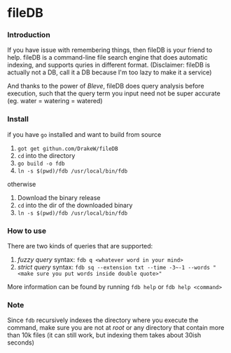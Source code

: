 # fileDB

### Introduction

If you have issue with remembering things, then fileDB is your friend to help. fileDB is a command-line file search engine that does automatic indexing, and supports quries in different format. (Disclaimer: fileDB is actually not a DB, call it a DB because I'm too lazy to make it a service)

And thanks to the power of *Bleve*, fileDB does query analysis before execution, such that the query term you input need not be super accurate (eg. water = watering = watered)

### Install

if you have `go` installed and want to build from source

1. `got get githun.com/DrakeW/fileDB`
2. `cd` into the directory
3. `go build -o fdb`
4. `ln -s $(pwd)/fdb /usr/local/bin/fdb`

otherwise

1. Download the binary release
2. `cd` into the dir of the downloaded binary
3. `ln -s $(pwd)/fdb /usr/local/bin/fdb`

### How to use

There are two kinds of queries that are supported:

1. *fuzzy query* syntax: `fdb q <whatever word in your mind>`
2. *strict query* syntax: `fdb sq --extension txt --time -3~-1 --words "<make sure you put words inside double quote>"`

More information can be found by running `fdb help` or `fdb help <command>`

### Note

Since `fdb` recursively indexes the directory where you execute the command, make sure you are not at *root* or any directory that contain more than 10k files (it can still work, but indexing them takes about 30ish seconds)